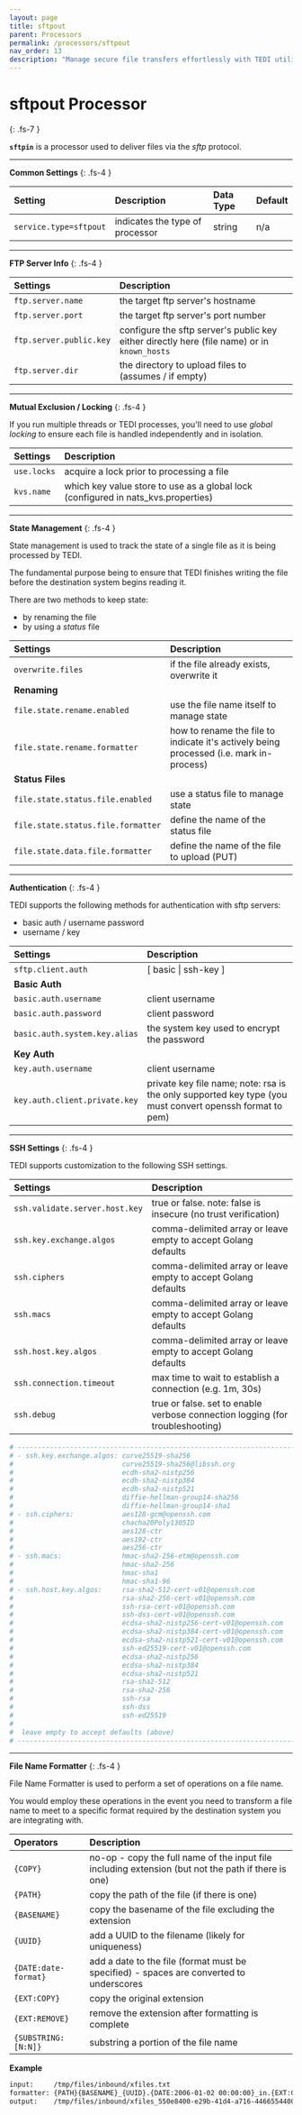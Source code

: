```yaml
---
layout: page
title: sftpout
parent: Processors
permalink: /processors/sftpout
nav_order: 13
description: "Manage secure file transfers effortlessly with TEDI utilizing the SFTP protocol for reliable and protected data exchange in your integrations"
---
```


# sftpout Processor
{: .fs-7 }

**`sftpin`** is a processor used to deliver files via the *sftp* protocol.


---

**Common Settings**
{: .fs-4 }


| **Setting**                   | **Description**           | **Data Type** | **Default**    |
|:------------------------------|:--------------------------|:--------------|:---------------|
| `service.type=sftpout`         | indicates the type of processor | string | n/a |


---

**FTP Server Info**
{: .fs-4 }


| **Settings**                   | **Description**          |
|:------------------------------|:--------------------------|
| `ftp.server.name`             | the target ftp server's hostname |
| `ftp.server.port`             | the target ftp server's port number |
| `ftp.server.public.key`       | configure the sftp server's public key either directly here (file name) or in `known_hosts` |
| `ftp.server.dir`              | the directory to upload files to (assumes / if empty) |

---

**Mutual Exclusion / Locking**
{: .fs-4 }

If you run multiple threads or TEDI processes, you'll need to use *global locking* to ensure each file is handled independently and in isolation.

| **Settings**                   | **Description**          |
|:------------------------------|:--------------------------|
| `use.locks`                   | acquire a lock prior to processing a file |
| `kvs.name`                    | which key value store to use as a global lock (configured in nats_kvs.properties) |


---

**State Management**
{: .fs-4 }

State management is used to track the state of a single file as it is being processed by TEDI.

The fundamental purpose being to ensure that TEDI finishes writing the file before the destination system begins reading it.

There are two methods to keep state:
* by renaming the file
* by using a *status* file



| **Settings**                   | **Description**          |
|:------------------------------|:--------------------------|
| `overwrite.files`                  |  if the file already exists, overwrite it |
|**Renaming**|
| `file.state.rename.enabled `       | use the file name itself to manage state |
| `file.state.rename.formatter`      | how to rename the file to indicate it's actively being processed  (i.e. mark in-process)|
| **Status Files** |
| `file.state.status.file.enabled`   | use a status file to manage state |
| `file.state.status.file.formatter` | define the name of the status file |
| `file.state.data.file.formatter`   | define the name of the file to upload (PUT) |


---


**Authentication**
{: .fs-4 }

TEDI supports the following methods for authentication with sftp servers:
* basic auth / username password
* username / key

| **Settings**                   | **Description**          |
|:------------------------------|:--------------------------|
| `sftp.client.auth`            | [ basic \| ssh-key ] |
| **Basic Auth** | 
| `basic.auth.username`         | client username |
| `basic.auth.password`         | client password |
| `basic.auth.system.key.alias` | the system key used to encrypt the password |
| **Key Auth** | 
| `key.auth.username`           | client username |
| `key.auth.client.private.key` | private key file name; note: rsa is the only supported key type (you must convert openssh format to pem) |

---

**SSH Settings**
{: .fs-4 }

TEDI supports customization to the following SSH settings.

| **Settings**                   | **Description**          |
|:------------------------------|:--------------------------|
| `ssh.validate.server.host.key` | true or false. note: false is insecure (no trust verification) |
| `ssh.key.exchange.algos`       | comma-delimited array or leave empty to accept Golang defaults |
| `ssh.ciphers`                  | comma-delimited array or leave empty to accept Golang defaults |
| `ssh.macs`                     | comma-delimited array or leave empty to accept Golang defaults |
| `ssh.host.key.algos`           | comma-delimited array or leave empty to accept Golang defaults |
| `ssh.connection.timeout`       | max time to wait to establish a connection (e.g. 1m, 30s) |
| `ssh.debug`                    | true or false. set to enable verbose connection logging (for troubleshooting) |

```sh
# -----------------------------------------------------------------------------
# - ssh.key.exchange.algos: curve25519-sha256
#                           curve25519-sha256@libssh.org
#                           ecdh-sha2-nistp256
#                           ecdh-sha2-nistp384
#                           ecdh-sha2-nistp521
#                           diffie-hellman-group14-sha256
#                           diffie-hellman-group14-sha1
# - ssh.ciphers:            aes128-gcm@openssh.com
#                           chacha20Poly1305ID
#                           aes128-ctr
#                           aes192-ctr
#                           aes256-ctr
# - ssh.macs:               hmac-sha2-256-etm@openssh.com
#                           hmac-sha2-256
#                           hmac-sha1
#                           hmac-sha1-96
# - ssh.host.key.algos:     rsa-sha2-512-cert-v01@openssh.com
#                           rsa-sha2-256-cert-v01@openssh.com
#                           ssh-rsa-cert-v01@openssh.com
#                           ssh-dss-cert-v01@openssh.com
#                           ecdsa-sha2-nistp256-cert-v01@openssh.com
#                           ecdsa-sha2-nistp384-cert-v01@openssh.com
#                           ecdsa-sha2-nistp521-cert-v01@openssh.com
#                           ssh-ed25519-cert-v01@openssh.com
#                           ecdsa-sha2-nistp256
#                           ecdsa-sha2-nistp384
#                           ecdsa-sha2-nistp521
#                           rsa-sha2-512
#                           rsa-sha2-256
#                           ssh-rsa
#                           ssh-dss
#                           ssh-ed25519
#
#  leave empty to accept defaults (above)
# -----------------------------------------------------------------------------
```

---

**File Name Formatter**
{: .fs-4 }

File Name Formatter is used to perform a set of operations on a file name.

You would employ these operations in the event you need to transform a file name to meet to a specific format required by the destination system you are integrating with.


| **Operators**                   | **Description**          |
|:------------------------------|:--------------------------|
| `{COPY}`                      | no-op - copy the full name of the input file including extension (but not the path if there is one) |
| `{PATH}`                      | copy the path of the file (if there is one) |
| `{BASENAME}`                  | copy the basename of the file excluding the extension |
| `{UUID}`                      | add a UUID to the filename (likely for uniqueness) |
| `{DATE:date-format}`          | add a date to the file (format must be specified) - spaces are converted to underscores |
| `{EXT:COPY}`                  | copy the original extension |
| `{EXT:REMOVE}`                | remove the extension after formatting is complete |
| `{SUBSTRING:[N:N]}`           | substring a portion of the file name |


**Example**

```sh
input:     /tmp/files/inbound/xfiles.txt
formatter: {PATH}{BASENAME}_{UUID}.{DATE:2006-01-02 00:00:00}_in.{EXT:COPY}.new
output:    /tmp/files/inbound/xfiles_550e8400-e29b-41d4-a716-446655440000_2021-06-14_12:00:01_in.txt.new
```